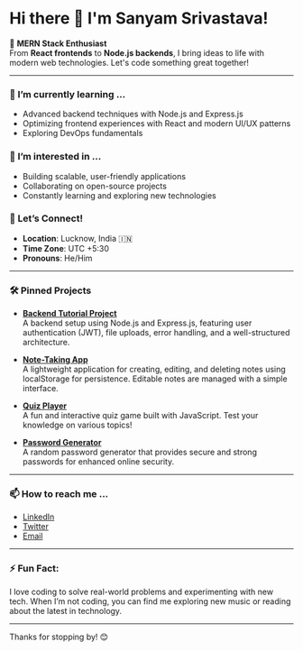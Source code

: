 # Hi there 👋 I'm Sanyam Srivastava!

🚀 **MERN Stack Enthusiast**  
From **React frontends** to **Node.js backends**, I bring ideas to life with modern web technologies. Let's code something great together!

---

### 🌱 I’m currently learning ...
- Advanced backend techniques with Node.js and Express.js
- Optimizing frontend experiences with React and modern UI/UX patterns
- Exploring DevOps fundamentals

### 👀 I’m interested in ...
- Building scalable, user-friendly applications
- Collaborating on open-source projects
- Constantly learning and exploring new technologies

### 💬 Let’s Connect!
- **Location**: Lucknow, India 🇮🇳
- **Time Zone**: UTC +5:30
- **Pronouns**: He/Him

---

### 🛠️ Pinned Projects

- **[Backend Tutorial Project](https://github.com/DevSanyamSrivastava/project)**  
  A backend setup using Node.js and Express.js, featuring user authentication (JWT), file uploads, error handling, and a well-structured architecture.

- **[Note-Taking App](https://github.com/DevSanyamSrivastava/note-taking)**  
  A lightweight application for creating, editing, and deleting notes using localStorage for persistence. Editable notes are managed with a simple interface.

- **[Quiz Player](https://github.com/DevSanyamSrivastava/quiz-player)**  
  A fun and interactive quiz game built with JavaScript. Test your knowledge on various topics!

- **[Password Generator](https://github.com/DevSanyamSrivastava/password-generator)**  
  A random password generator that provides secure and strong passwords for enhanced online security.

---

### 📫 How to reach me ...
- [LinkedIn](https://www.linkedin.com/in/sanyam-srivastava-b8b4342a0/)
- [Twitter](https://x.com/Iamsanyam10304)
- [Email](sanyam.fullstackdev@gmail.com)

---

### ⚡ Fun Fact:
I love coding to solve real-world problems and experimenting with new tech. When I’m not coding, you can find me exploring new music or reading about the latest in technology.

---

Thanks for stopping by! 😊
